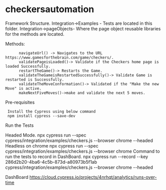 # checkersautomation
Framework Structure.
     Integration->Examples -  Tests are located in this folder.
     Integration->pageObjects- Where the page object reusable libraries for the methods are located.

Methods:

          navigateUrl() -> Navigates to the URL https://www.gamesforthebrain.com/game/checkers/.
          validatePageisLoaded()-> Validate if the Checkers home page is loaded Successfully.
          restartTheGame()-> Restarts the Game.
          validateTheGameisRestartedSuccessfully()-> Validate Game is restarted is Successfully.
          validateTheMoveConformation()-> Validated if the "Make the new Move" is active.
          makeNextFiveMoves()->make and validate the next 5 moves.

          
Pre-requisites

     Install the Cypress using below command
     npm install cypress --save-dev
     
Run the Tests

   Headed Mode.
     npx cypress run --spec cypress/integration/examples/checkers.js --browser chrome --headed
    Headless on chrome
    npx cypress run --spec cypress/integration/examples/checkers.js --browser chrome
    Command to run the tests to record in DashBoard.
    npx cypress run --record --key 286d2b20-4ba6-4c5b-873d-a80973b5f1ab cypress/integration/examples/checkers.js --browser chrome --headed

DashBoard
https://cloud.cypress.io/projects/4nrhqt/analytics/runs-over-time

